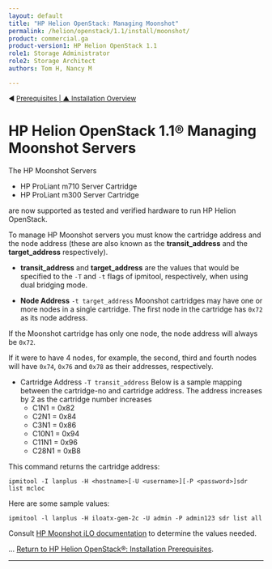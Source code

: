 ```yaml
---
layout: default
title: "HP Helion OpenStack: Managing Moonshot"
permalink: /helion/openstack/1.1/install/moonshot/
product: commercial.ga
product-version1: HP Helion OpenStack 1.1
role1: Storage Administrator
role2: Storage Architect
authors: Tom H, Nancy M

---
```

<!--PUBLISHED-->




<script>

function PageRefresh {
onLoad="window.refresh"
}

PageRefresh();

</script>

<p style="font-size: small;"> &#9664; <a href="/helion/openstack/install/prereqs/#csv">Prerequisites | <a href="/helion/openstack/install/overview/test/"> &#9650; Installation Overview</a> </p> 

# HP Helion OpenStack 1.1&#174; Managing Moonshot Servers


The HP Moonshot Servers

- HP ProLiant m710 Server Cartridge 
- HP ProLiant m300 Server Cartridge

are now supported as tested and verified hardware to run HP Helion OpenStack.

To manage HP Moonshot servers you must know the cartridge address and the node
address (these are also known as the **transit&#95;address** and the **target&#95;address**
respectively).

  
- **transit&#95;address** and **target&#95;address** are the values that would be specified
to the `-T` and `-t` flags of ipmitool, respectively, when using dual bridging mode.

- **Node Address** `-t target_address`
Moonshot cartridges may have one or more nodes in a single cartridge.
The first node in the cartridge has `0x72` as its node address. 

<!--The HP ProLiant m710 Server Cartridge has only one node and so the  -->
If the Moonshot cartridge has only one node, the node address will always be `0x72`.<br>

If it were to have 4 nodes, for example, the second, third and fourth 
nodes will have `0x74`, `0x76` and `0x78` as their addresses, respectively.

- Cartridge Address `-T transit_address`
Below is a sample mapping between the cartridge-no and cartridge address.
The address increases by 2  as the cartridge number increases
	- C1N1  = 0x82
	- C2N1  = 0x84
	- C3N1  = 0x86
	- C10N1 = 0x94 
	- C11N1 = 0x96
	- C28N1 = 0xB8


This command returns the cartridge address:

	ipmitool -I lanplus -H <hostname>[-U <username>][-P <password>]sdr list mcloc


Here are some sample values:

	ipmitool -l lanplus -H iloatx-gem-2c -U admin -P admin123 sdr list all

Consult [HP Moonshot iLO documentation](http://h50146.www5.hp.com/products/software/oe/linux/mainstream/support/whitepaper/pdfs/c03933550-1.pdf) to determine the values needed.


...
[Return to HP Helion OpenStack&reg;: Installation Prerequisites](/helion/openstack/install/prereqs/#csv).

<!--Tom hancock-->

----
